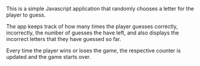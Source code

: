 This is a simple Javascript application that randomly chooses a letter for the player to guess.

The app keeps track of how many times the player guesses correctly, incorrectly, the number of guesses the have left, and also displays the incorrect letters that they have guessed so far.

Every time the player wins or loses the game, the respective counter is updated and the game starts over.